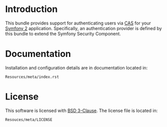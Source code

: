 Introduction
============

This bundle provides support for authenticating users via [CAS](https://wiki.jasig.org/display/CAS/Home) for your [Symfony 2](http://symfony.com/) application.
Specifically, an authentication provider is defined by this bundle to extend the Symfony Security Component.

Documentation
=============

Installation and configuration details are in documentation located in:

``Resources/meta/index.rst``

License
=======

This software is licensed with [BSD 3-Clause](http://opensource.org/licenses/BSD-3-Clause).
The license file is located in:

``Resouces/meta/LICENSE``
